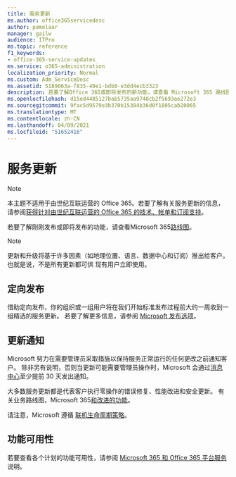 ```yaml
---
title: 服务更新
ms.author: office365servicedesc
author: pamelaar
manager: gailw
audience: ITPro
ms.topic: reference
f1_keywords:
- office-365-service-updates
ms.service: o365-administration
localization_priority: Normal
ms.custom: Adm_ServiceDesc
ms.assetid: 5189063a-f835-40e1-bdb8-e3dd4ecb3323
description: 若要了解Office 365或即将发布的新功能，请查看 Microsoft 365 路线图。
ms.openlocfilehash: d15ed4485127bab5735aa9748cb2f5693ae272e3
ms.sourcegitcommit: 9fac5d9579e3b370b15384b36d0f1805cab20065
ms.translationtype: MT
ms.contentlocale: zh-CN
ms.lasthandoff: 04/09/2021
ms.locfileid: "51652416"
---
```

# <a name="service-updates"></a>服务更新

> [!NOTE]
> 本主题不适用于由世纪互联运营的 Office 365。若要了解有关服务更新的信息，请参阅[获得针对由世纪互联运营的 Office 365 的技术、帐单和订阅支持](/microsoft-365/admin/contact-support-for-business-products)。 
  
若要了解刚刚发布或即将发布的功能，请查看Microsoft 365[路线图](https://go.microsoft.com/fwlink/?LinkId=509914)。
  
> [!NOTE]
> 更新和升级将基于许多因素（如地理位置、语言、数据中心和订阅）推出给客户。 也就是说，不是所有更新都可供 现有用户立即使用。 
  
## <a name="targeted-release"></a>定向发布

借助定向发布，你的组织或一组用户将在我们开始标准发布过程前大约一周收到一组精选的服务更新。 若要了解更多信息，请参阅 [Microsoft 发布选项](/office365/admin/manage/release-options-in-office-365)。 
  
## <a name="update-notifications"></a>更新通知

Microsoft 努力在需要管理员采取措施以保持服务正常运行的任何更改之前通知客户。 除非另有说明，否则当更新可能需要管理员操作时，Microsoft 会通过[消息中心](/office365/admin/manage/message-center)至少提前 30 天发出通知。 
  
大多数服务更新都是代表客户执行零操作的错误修复、性能改进和安全更新。 有关业务路线图，Microsoft 365[和改进的功能](https://roadmap.office.com/)。
  
请注意，Microsoft 遵循 [联机生命周期策略](https://support.microsoft.com/lifecycle#gp/osslpolicy)。
  
## <a name="feature-availability"></a>功能可用性

若要查看各个计划的功能可用性，请参阅 [Microsoft 365 和 Office 365 平台服务](office-365-platform-service-description.md)说明。
